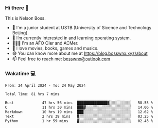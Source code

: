 ### Hi there 👋

<!--
**bosswnx/bosswnx** is a ✨ _special_ ✨ repository because its `README.md` (this file) appears on your GitHub profile.

Here are some ideas to get you started:

- 🔭 I’m currently working on ...
- 🌱 I’m currently learning ...
- 👯 I’m looking to collaborate on ...
- 🤔 I’m looking for help with ...
- 💬 Ask me about ...
- 📫 How to reach me: ...
- 😄 Pronouns: ...
- ⚡ Fun fact: ...
-->

This is Nelson Boss.

- 🏫 I'm a junior student at USTB (University of Sicence and Technology Beijing).
- 🌱 I’m currently interested in and learning operating system.
- 🧑🏻‍💻 I'm an AFO OIer and ACMer.
- 🥰 I love movies, books, games and musics.
- 😄 You can know more about me at https://blog.bosswnx.xyz/about
- 📫 Feel free to reach me: bosswnx@outlook.com

### Wakatime 💻

<!--START_SECTION:waka-->

```txt
From: 24 April 2024 - To: 24 May 2024

Total Time: 81 hrs 7 mins

Rust             47 hrs 56 mins  ██████████████▓░░░░░░░░░░   58.55 %
C                11 hrs 30 mins  ███▓░░░░░░░░░░░░░░░░░░░░░   14.06 %
Markdown         10 hrs 19 mins  ███░░░░░░░░░░░░░░░░░░░░░░   12.62 %
Text             2 hrs 39 mins   ▓░░░░░░░░░░░░░░░░░░░░░░░░   03.25 %
Python           1 hr 59 mins    ▓░░░░░░░░░░░░░░░░░░░░░░░░   02.43 %
```

<!--END_SECTION:waka-->
